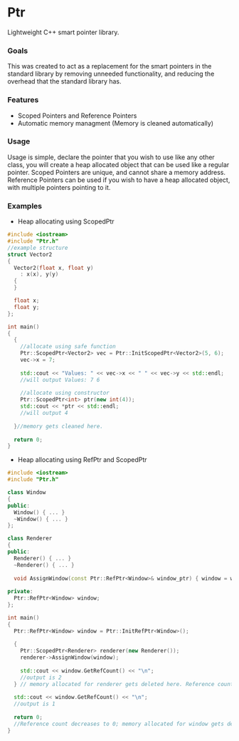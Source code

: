 # Ptr
Lightweight C++ smart pointer library.

### Goals
This was created to act as a replacement for the smart pointers in the standard library by removing unneeded functionality, and reducing the overhead that the standard library has.

### Features
* Scoped Pointers and Reference Pointers
* Automatic memory managment (Memory is cleaned automatically)

### Usage
Usage is simple, declare the pointer that you wish to use like any other class, you will create a heap allocated object that can be used like a regular pointer. Scoped Pointers are unique, and cannot share a memory address. Reference Pointers can be used if you wish to have a heap allocated object, with multiple pointers pointing to it.

### Examples
* Heap allocating using ScopedPtr
  
```c++
#include <iostream>
#include "Ptr.h"
//example structure
struct Vector2
{
  Vector2(float x, float y)
    : x(x), y(y)
  {
  }

  float x;
  float y;
};

int main()
{
  {
    //allocate using safe function
    Ptr::ScopedPtr<Vector2> vec = Ptr::InitScopedPtr<Vector2>(5, 6);
    vec->x = 7;
  
    std::cout << "Values: " << vec->x << " " << vec->y << std::endl;
    //will output Values: 7 6
    
    //allocate using constructor
    Ptr::ScopedPtr<int> ptr(new int(4));
    std::cout << *ptr << std::endl;
    //will output 4
    
  }//memory gets cleaned here.
  
  return 0;
}
```
  
* Heap allocating using RefPtr and ScopedPtr

```c++
#include <iostream>
#include "Ptr.h"

class Window
{
public:
  Window() { ... }
  ~Window() { ... }
};

class Renderer
{
public:
  Renderer() { ... }
  ~Renderer() { ... }
  
  void AssignWindow(const Ptr::RefPtr<Window>& window_ptr) { window = window_ptr; }
  
private:
  Ptr::RefPtr<Window> window;
};

int main()
{
  Ptr::RefPtr<Window> window = Ptr::InitRefPtr<Window>();
  
  {
    Ptr::ScopedPtr<Renderer> renderer(new Renderer());
    renderer->AssignWindow(window);
    
    std::cout << window.GetRefCount() << "\n";
    //output is 2
  } // memory allocated for renderer gets deleted here. Reference count also decreases
  
  std::cout << window.GetRefCount() << "\n";
  //output is 1
  
  return 0;
  //Reference count decreases to 0; memory allocated for window gets deleted here.
}
